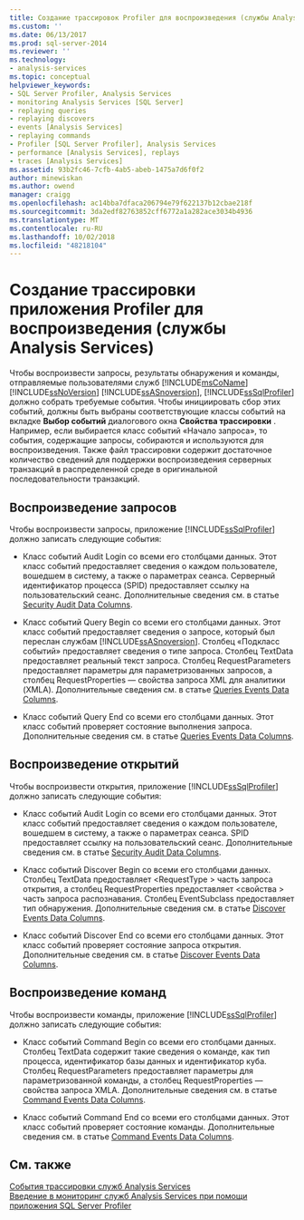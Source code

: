 ```yaml
---
title: Создание трассировок Profiler для воспроизведения (службы Analysis Services) | Документация Майкрософт
ms.custom: ''
ms.date: 06/13/2017
ms.prod: sql-server-2014
ms.reviewer: ''
ms.technology:
- analysis-services
ms.topic: conceptual
helpviewer_keywords:
- SQL Server Profiler, Analysis Services
- monitoring Analysis Services [SQL Server]
- replaying queries
- replaying discovers
- events [Analysis Services]
- replaying commands
- Profiler [SQL Server Profiler], Analysis Services
- performance [Analysis Services], replays
- traces [Analysis Services]
ms.assetid: 93b2fc46-7cfb-4ab5-abeb-1475a7d6f0f2
author: minewiskan
ms.author: owend
manager: craigg
ms.openlocfilehash: ac14bba7dfaca206794e79f622137b12cbae218f
ms.sourcegitcommit: 3da2edf82763852cff6772a1a282ace3034b4936
ms.translationtype: MT
ms.contentlocale: ru-RU
ms.lasthandoff: 10/02/2018
ms.locfileid: "48218104"
---
```

# <a name="create-profiler-traces-for-replay-analysis-services"></a>Создание трассировки приложения Profiler для воспроизведения (службы Analysis Services)
  Чтобы воспроизвести запросы, результаты обнаружения и команды, отправляемые пользователями служб [!INCLUDE[msCoName](../../includes/msconame-md.md)] [!INCLUDE[ssNoVersion](../../includes/ssnoversion-md.md)] [!INCLUDE[ssASnoversion](../../includes/ssasnoversion-md.md)], [!INCLUDE[ssSqlProfiler](../../includes/sssqlprofiler-md.md)] должно собрать требуемые события. Чтобы инициировать сбор этих событий, должны быть выбраны соответствующие классы событий на вкладке **Выбор событий** диалогового окна **Свойства трассировки** . Например, если выбирается класс событий «Начало запроса», то события, содержащие запросы, собираются и используются для воспроизведения. Также файл трассировки содержит достаточное количество сведений для поддержки воспроизведения серверных транзакций в распределенной среде в оригинальной последовательности транзакций.  
  
## <a name="replay-for-queries"></a>Воспроизведение запросов  
 Чтобы воспроизвести запросы, приложение [!INCLUDE[ssSqlProfiler](../../includes/sssqlprofiler-md.md)] должно записать следующие события:  
  
-   Класс событий Audit Login со всеми его столбцами данных. Этот класс событий предоставляет сведения о каждом пользователе, вошедшем в систему, а также о параметрах сеанса. Серверный идентификатор процесса (SPID) предоставляет ссылку на пользовательский сеанс. Дополнительные сведения см. в статье [Security Audit Data Columns](../trace-events/security-audit-data-columns.md).  
  
-   Класс событий Query Begin со всеми его столбцами данных. Этот класс событий предоставляет сведения о запросе, который был переслан службам [!INCLUDE[ssASnoversion](../../includes/ssasnoversion-md.md)]. Столбец «Подкласс событий» предоставляет сведения о типе запроса. Столбец TextData предоставляет реальный текст запроса. Столбец RequestParameters предоставляет параметры для параметризованных запросов, а столбец RequestProperties — свойства запроса XML для аналитики (XMLA). Дополнительные сведения см. в статье [Queries Events Data Columns](../trace-events/queries-events-data-columns.md).  
  
-   Класс событий Query End со всеми его столбцами данных. Этот класс событий проверяет состояние выполнения запроса. Дополнительные сведения см. в статье [Queries Events Data Columns](../trace-events/queries-events-data-columns.md).  
  
## <a name="replay-for-discovers"></a>Воспроизведение открытий  
 Чтобы воспроизвести открытия, приложение [!INCLUDE[ssSqlProfiler](../../includes/sssqlprofiler-md.md)] должно записать следующие события:  
  
-   Класс событий Audit Login со всеми его столбцами данных. Этот класс событий предоставляет сведения о каждом пользователе, вошедшем в систему, а также о параметрах сеанса. SPID предоставляет ссылку на пользовательский сеанс. Дополнительные сведения см. в статье [Security Audit Data Columns](../trace-events/security-audit-data-columns.md).  
  
-   Класс событий Discover Begin со всеми его столбцами данных. Столбец TextData предоставляет \<RequestType > часть запроса открытия, а столбец RequestProperties предоставляет \<свойства > часть запроса распознавания. Столбец EventSubclass предоставляет тип обнаружения. Дополнительные сведения см. в статье [Discover Events Data Columns](../trace-events/discover-events-data-columns.md).  
  
-   Класс событий Discover End со всеми его столбцами данных. Этот класс событий проверяет состояние запроса открытия. Дополнительные сведения см. в статье [Discover Events Data Columns](../trace-events/discover-events-data-columns.md).  
  
## <a name="replay-for-commands"></a>Воспроизведение команд  
 Чтобы воспроизвести команды, приложение [!INCLUDE[ssSqlProfiler](../../includes/sssqlprofiler-md.md)] должно записать следующие события:  
  
-   Класс событий Command Begin со всеми его столбцами данных. Столбец TextData содержит такие сведения о команде, как тип процесса, идентификатор базы данных и идентификатор куба. Столбец RequestParameters предоставляет параметры для параметризованной команды, а столбец RequestProperties — свойства запроса XMLA. Дополнительные сведения см. в статье [Command Events Data Columns](../trace-events/command-events-data-columns.md).  
  
-   Класс событий Command End со всеми его столбцами данных. Этот класс событий проверяет состояние команды. Дополнительные сведения см. в статье [Command Events Data Columns](../trace-events/command-events-data-columns.md).  
  
## <a name="see-also"></a>См. также  
 [События трассировки служб Analysis Services](../trace-events/analysis-services-trace-events.md)   
 [Введение в мониторинг служб Analysis Services при помощи приложения SQL Server Profiler](introduction-to-monitoring-analysis-services-with-sql-server-profiler.md)  
  
  
